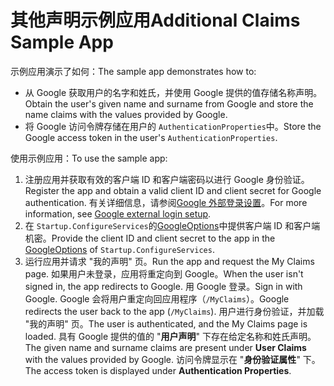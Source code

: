 # <a name="additional-claims-sample-app"></a><span data-ttu-id="6e448-101">其他声明示例应用</span><span class="sxs-lookup"><span data-stu-id="6e448-101">Additional Claims Sample App</span></span>

<span data-ttu-id="6e448-102">示例应用演示了如何：</span><span class="sxs-lookup"><span data-stu-id="6e448-102">The sample app demonstrates how to:</span></span>

* <span data-ttu-id="6e448-103">从 Google 获取用户的名字和姓氏，并使用 Google 提供的值存储名称声明。</span><span class="sxs-lookup"><span data-stu-id="6e448-103">Obtain the user's given name and surname from Google and store the name claims with the values provided by Google.</span></span>
* <span data-ttu-id="6e448-104">将 Google 访问令牌存储在用户的 `AuthenticationProperties`中。</span><span class="sxs-lookup"><span data-stu-id="6e448-104">Store the Google access token in the user's `AuthenticationProperties`.</span></span>

<span data-ttu-id="6e448-105">使用示例应用：</span><span class="sxs-lookup"><span data-stu-id="6e448-105">To use the sample app:</span></span>

1. <span data-ttu-id="6e448-106">注册应用并获取有效的客户端 ID 和客户端密码以进行 Google 身份验证。</span><span class="sxs-lookup"><span data-stu-id="6e448-106">Register the app and obtain a valid client ID and client secret for Google authentication.</span></span> <span data-ttu-id="6e448-107">有关详细信息，请参阅[Google 外部登录设置](https://docs.microsoft.com/aspnet/core/security/authentication/social/google-logins)。</span><span class="sxs-lookup"><span data-stu-id="6e448-107">For more information, see [Google external login setup](https://docs.microsoft.com/aspnet/core/security/authentication/social/google-logins).</span></span>
1. <span data-ttu-id="6e448-108">在 `Startup.ConfigureServices`的[GoogleOptions](https://docs.microsoft.com/dotnet/api/microsoft.aspnetcore.authentication.google.googleoptions)中提供客户端 ID 和客户端机密。</span><span class="sxs-lookup"><span data-stu-id="6e448-108">Provide the client ID and client secret to the app in the [GoogleOptions](https://docs.microsoft.com/dotnet/api/microsoft.aspnetcore.authentication.google.googleoptions) of `Startup.ConfigureServices`.</span></span>
1. <span data-ttu-id="6e448-109">运行应用并请求 "我的声明" 页。</span><span class="sxs-lookup"><span data-stu-id="6e448-109">Run the app and request the My Claims page.</span></span> <span data-ttu-id="6e448-110">如果用户未登录，应用将重定向到 Google。</span><span class="sxs-lookup"><span data-stu-id="6e448-110">When the user isn't signed in, the app redirects to Google.</span></span> <span data-ttu-id="6e448-111">用 Google 登录。</span><span class="sxs-lookup"><span data-stu-id="6e448-111">Sign in with Google.</span></span> <span data-ttu-id="6e448-112">Google 会将用户重定向回应用程序（`/MyClaims`）。</span><span class="sxs-lookup"><span data-stu-id="6e448-112">Google redirects the user back to the app (`/MyClaims`).</span></span> <span data-ttu-id="6e448-113">用户进行身份验证，并加载 "我的声明" 页。</span><span class="sxs-lookup"><span data-stu-id="6e448-113">The user is authenticated, and the My Claims page is loaded.</span></span> <span data-ttu-id="6e448-114">具有 Google 提供的值的 "**用户声明**" 下存在给定名称和姓氏声明。</span><span class="sxs-lookup"><span data-stu-id="6e448-114">The given name and surname claims are present under **User Claims** with the values provided by Google.</span></span> <span data-ttu-id="6e448-115">访问令牌显示在 "**身份验证属性**" 下。</span><span class="sxs-lookup"><span data-stu-id="6e448-115">The access token is displayed under **Authentication Properties**.</span></span>
